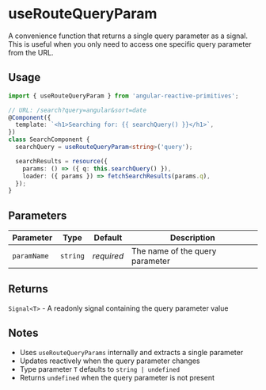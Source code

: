 # useRouteQueryParam

A convenience function that returns a single query parameter as a signal. This is useful when you only need to access one specific query parameter from the URL.

## Usage

```ts
import { useRouteQueryParam } from 'angular-reactive-primitives';

// URL: /search?query=angular&sort=date
@Component({
  template: `<h1>Searching for: {{ searchQuery() }}</h1>`,
})
class SearchComponent {
  searchQuery = useRouteQueryParam<string>('query');

  searchResults = resource({
    params: () => ({ q: this.searchQuery() }),
    loader: ({ params }) => fetchSearchResults(params.q),
  });
}
```

## Parameters

| Parameter   | Type     | Default    | Description                          |
| ----------- | -------- | ---------- | ------------------------------------ |
| `paramName` | `string` | _required_ | The name of the query parameter      |

## Returns

`Signal<T>` - A readonly signal containing the query parameter value

## Notes

- Uses `useRouteQueryParams` internally and extracts a single parameter
- Updates reactively when the query parameter changes
- Type parameter `T` defaults to `string | undefined`
- Returns `undefined` when the query parameter is not present
